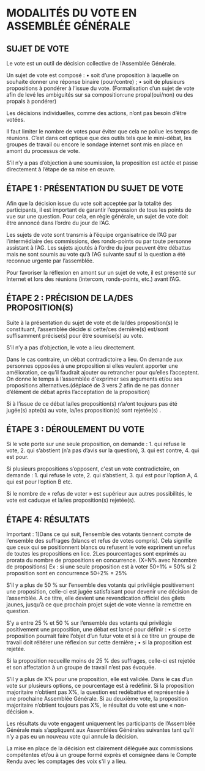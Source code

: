# MODALITÉS DU VOTE EN ASSEMBLÉE GÉNÉRALE


## SUJET DE VOTE

Le vote est un outil de décision collective de l’Assemblée Générale.

Un sujet de vote est composé :
    • soit d’une proposition à laquelle on souhaite donner une réponse binaire (pour/contre) ;
    • soit de plusieurs propositions à pondérer à l’issue du vote.
      (Formalisation d’un sujet de vote afin de levé les ambiguités sur sa composition:une propal(oui/non) ou des propals à pondérer)

Les décisions individuelles, comme des actions, n’ont pas besoin d’être votées.

Il faut limiter le nombre de votes pour éviter que cela ne pollue les temps de réunions. C’est dans cet optique que des outils tels que le mini-débat, les groupes de travail ou encore le sondage internet sont mis en place en amont du processus de vote.

S’il n’y a pas d’objection à une soumission, la proposition est actée et passe directement à l’étape de sa mise en œuvre.

## ÉTAPE 1 : PRÉSENTATION DU SUJET DE VOTE

Afin que la décision issue du vote soit acceptée par la totalité des participants, il est important de garantir l’expression de tous les points de vue sur une question. Pour cela, en règle générale, un sujet de vote doit être annoncé dans l’ordre du jour de l’AG. 

Les sujets de vote sont transmis à l’équipe organisatrice de l’AG par l’intermédiaire des commissions, des ronds-points ou par toute personne assistant à l’AG. Les sujets ajoutés à l’ordre du jour peuvent être débattus mais ne sont soumis au vote qu’à l’AG suivante sauf si la question a été reconnue urgente par l’assemblée.

Pour favoriser la réflexion en amont sur un sujet de vote, il est présenté sur Internet et lors des réunions (intercom, ronds-points, etc.) avant l’AG.

## ÉTAPE 2 : PRÉCISION DE LA/DES PROPOSITION(S)

Suite à la présentation du sujet de vote et de la/des proposition(s) le constituant, l’assemblée décide si cette/ces dernière(s) est/sont suffisamment précise(s) pour être soumise(s) au vote.

S’il n’y a pas d’objection, le vote a lieu directement.

Dans le cas contraire, un débat contradictoire a lieu. 
On demande aux personnes opposées à une proposition si elles veulent apporter une amélioration, ce qu’il faudrait ajouter ou retrancher pour qu’elles l’acceptent.
On donne le temps à l’assemblée d'exprimer ses arguments et/ou ses propositions alternatives.(déplacé de 3 vers 2 afin de ne pas donner d’élément de débat après l’acceptation de la proposition)

Si à l’issue de ce débat la/les proposition(s) n’a/ont toujours pas été jugée(s) apte(s) au vote, la/les proposition(s) sont rejetée(s) .

## ÉTAPE 3 : DÉROULEMENT DU VOTE

Si le vote porte sur une seule proposition, on demande : 
    1. qui refuse le vote, 
    2. qui s’abstient (n’a pas d’avis sur la question), 
    3. qui est contre, 
    4. qui est pour.

Si plusieurs propositions s’opposent, c'est un vote contradictoire, on demande :
    1. qui refuse le vote, 
    2. qui s’abstient, 
    3. qui est pour l’option A, 
    4. qui est pour l’option B etc.

Si le nombre de « refus de voter » est supérieur aux autres possibilités, le vote est caduque et la/les proposition(s) rejetée(s).

## ÉTAPE 4: RÉSULTATS

Important :
1)Dans ce qui suit, l’ensemble des votants tiennent compte de l’ensemble des suffrages (blancs et refus de votes compris). Cela signifie que ceux qui se positionnent blancs ou refusent le vote expriment un refus de toutes les propositions en lice. 
2Les pourcentages sont exprimés au prorata du nombre de propositions en concurrence.
(X÷N% avec N:nombre de propositions)
Ex : 
si une seule proposition est à voter      50÷1% = 50%
si 2 proposition sont en concurrence    50÷2% = 25%


S’il y a plus de 50 % sur l’ensemble des votants qui privilégie positivement une proposition, celle-ci est jugée satisfaisant pour devenir une décision de l’assemblée. A ce titre, elle devient une revendication officiel des gilets jaunes, jusqu’à ce que prochain projet sujet de vote vienne la remettre en question.

S’y a entre 25 % et 50 %  sur l’ensemble des votants qui privilégie positivement une proposition, une débat est lancé pour définir :
    • si cette proposition pourrait faire l’objet d’un futur vote et si à ce titre un groupe de travail doit réitérer une réflexion sur cette dernière ;
    • si la proposition est rejetée.

Si la proposition recueille moins de 25 % des suffrages, celle-ci est rejetée et son affectation à un groupe de travail n’est pas évoquée.






S’il y a plus de X% pour une proposition, elle est validée. Dans le cas d’un vote sur plusieurs options, ce pourcentage est à redéfinir. 
Si la proposition majoritaire n’obtient pas X%, la question est redébattue et représentée à une prochaine Assemblée Générale. Si au deuxième vote, la proposition majoritaire n’obtient toujours pas X%, le résultat du vote est une « non-décision ».

Les résultats du vote engagent uniquement les participants de l’Assemblée Générale mais s’appliquent aux Assemblées Générales suivantes tant qu’il n’y a pas eu un nouveau vote qui annule la décision. 

La mise en place de la décision est clairement déléguée aux commissions compétentes et/ou à un groupe formé exprès et consignée dans le Compte Rendu avec les comptages des voix s'il y a lieu.


